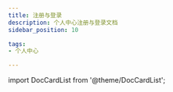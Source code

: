 ```yaml
---
title: 注册与登录
description: 个人中心注册与登录文档
sidebar_position: 10

tags: 
- 个人中心

---
```


import DocCardList from '@theme/DocCardList';

<DocCardList />